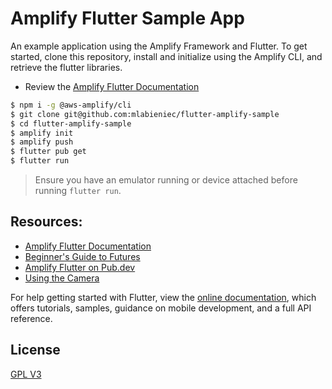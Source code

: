 # Amplify Flutter Sample App

An example application using the Amplify Framework and Flutter. To get started, clone this repository, install and initialize using the Amplify CLI, and retrieve the flutter libraries.

 - Review the [Amplify Flutter Documentation](https://docs.amplify.aws/lib/project-setup/prereq/q/platform/flutter)

```bash
$ npm i -g @aws-amplify/cli
$ git clone git@github.com:mlabieniec/flutter-amplify-sample
$ cd flutter-amplify-sample
$ amplify init
$ amplify push
$ flutter pub get
$ flutter run
```

> Ensure you have an emulator running or device attached before running `flutter run`.

## Resources:

- [Amplify Flutter Documentation](https://docs.amplify.aws/lib/project-setup/prereq/q/platform/flutter)
- [Beginner's Guide to Futures](https://medium.com/flutter-community/a-guide-to-using-futures-in-flutter-for-beginners-ebeddfbfb967)
- [Amplify Flutter on Pub.dev](https://pub.dev/publishers/aws-amplify.com/packages)
- [Using the Camera](https://flutter.dev/docs/cookbook/plugins/picture-using-camera#complete-example)

For help getting started with Flutter, view the
[online documentation](https://flutter.dev/docs), which offers tutorials,
samples, guidance on mobile development, and a full API reference.

## License
[GPL V3](LICENSE)